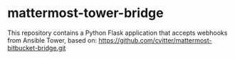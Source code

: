 # mattermost-tower-bridge
This repository contains a Python Flask application that accepts webhooks from Ansible Tower, based on: https://github.com/cvitter/mattermost-bitbucket-bridge.git
